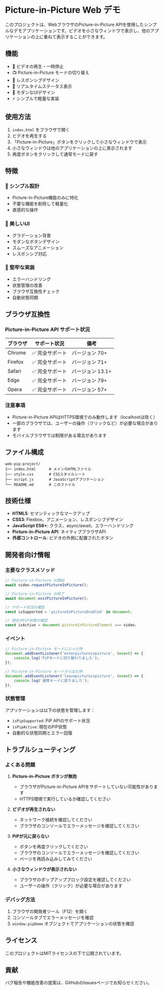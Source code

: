 # Picture-in-Picture Web デモ

このプロジェクトは、WebブラウザのPicture-in-Picture APIを使用したシンプルなデモアプリケーションです。ビデオを小さなウィンドウで表示し、他のアプリケーションの上に重ねて表示することができます。

## 機能

- 🎥 ビデオの再生・一時停止
- 📺 Picture-in-Picture モードの切り替え
- 📱 レスポンシブデザイン
- 🔔 リアルタイムステータス表示
- 🎨 モダンなUIデザイン
- ⚡ シンプルで軽量な実装

## 使用方法

1. `index.html` をブラウザで開く
2. ビデオを再生する
3. 「Picture-in-Picture」ボタンをクリックして小さなウィンドウで表示
4. 小さなウィンドウは他のアプリケーションの上に表示されます
5. 再度ボタンをクリックして通常モードに戻す

## 特徴

### 🎯 シンプル設計
- Picture-in-Picture機能のみに特化
- 不要な機能を削除して軽量化
- 直感的な操作

### 🎨 美しいUI
- グラデーション背景
- モダンなボタンデザイン
- スムーズなアニメーション
- レスポンシブ対応

### 🔧 堅牢な実装
- エラーハンドリング
- 状態管理の改善
- ブラウザ互換性チェック
- 自動状態同期

## ブラウザ互換性

### Picture-in-Picture API サポート状況

| ブラウザ | サポート状況 | 備考 |
|---------|-------------|------|
| Chrome | ✅ 完全サポート | バージョン 70+ |
| Firefox | ✅ 完全サポート | バージョン 71+ |
| Safari | ✅ 完全サポート | バージョン 13.1+ |
| Edge | ✅ 完全サポート | バージョン 79+ |
| Opera | ✅ 完全サポート | バージョン 57+ |

### 注意事項

- Picture-in-Picture APIはHTTPS環境でのみ動作します（localhostは除く）
- 一部のブラウザでは、ユーザーの操作（クリックなど）が必要な場合があります
- モバイルブラウザでは制限がある場合があります

## ファイル構成

```
web-pip-project/
├── index.html      # メインのHTMLファイル
├── style.css       # CSSスタイルシート
├── script.js       # JavaScriptアプリケーション
└── README.md       # このファイル
```

## 技術仕様

- **HTML5**: セマンティックなマークアップ
- **CSS3**: Flexbox、アニメーション、レスポンシブデザイン
- **JavaScript ES6+**: クラス、async/await、エラーハンドリング
- **Picture-in-Picture API**: ネイティブブラウザAPI
- **外部コントロール**: ビデオの外側に配置されたボタン

## 開発者向け情報

### 主要なクラスメソッド

```javascript
// Picture-in-Picture の開始
await video.requestPictureInPicture();

// Picture-in-Picture の終了
await document.exitPictureInPicture();

// サポート状況の確認
const isSupported = 'pictureInPictureEnabled' in document;

// 現在のPiP状態の確認
const isActive = document.pictureInPictureElement === video;
```

### イベント

```javascript
// Picture-in-Picture モードに入った時
document.addEventListener('enterpictureinpicture', (event) => {
    console.log('PiPモードに切り替わりました');
});

// Picture-in-Picture モードから出た時
document.addEventListener('leavepictureinpicture', (event) => {
    console.log('通常モードに戻りました');
});
```

### 状態管理

アプリケーションは以下の状態を管理します：
- `isPipSupported`: PiP APIのサポート状況
- `isPipActive`: 現在のPiP状態
- 自動的な状態同期とエラー回復

## トラブルシューティング

### よくある問題

1. **Picture-in-Picture ボタンが無効**
   - ブラウザがPicture-in-Picture APIをサポートしていない可能性があります
   - HTTPS環境で実行しているか確認してください

2. **ビデオが再生されない**
   - ネットワーク接続を確認してください
   - ブラウザのコンソールでエラーメッセージを確認してください

3. **PiPが元に戻らない**
   - ボタンを再度クリックしてください
   - ブラウザのコンソールでエラーメッセージを確認してください
   - ページを再読み込みしてみてください

4. **小さなウィンドウが表示されない**
   - ブラウザのポップアップブロック設定を確認してください
   - ユーザーの操作（クリック）が必要な場合があります

### デバッグ方法

1. ブラウザの開発者ツール（F12）を開く
2. コンソールタブでエラーメッセージを確認
3. `window.pipDemo` オブジェクトでアプリケーションの状態を確認

## ライセンス

このプロジェクトはMITライセンスの下で公開されています。

## 貢献

バグ報告や機能改善の提案は、GitHubのIssuesページでお知らせください。

